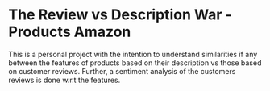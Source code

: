 # The Review vs Description War - Products Amazon

This is a personal project with the intention to understand similarities if any between the features of products based on their description vs those based on customer reviews. Further, a sentiment analysis of the customers reviews is done w.r.t the features.
